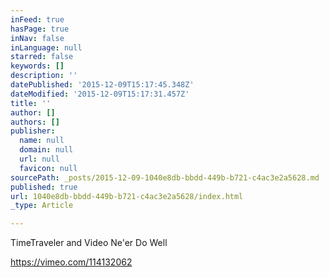 ```yaml
---
inFeed: true
hasPage: true
inNav: false
inLanguage: null
starred: false
keywords: []
description: ''
datePublished: '2015-12-09T15:17:45.348Z'
dateModified: '2015-12-09T15:17:31.457Z'
title: ''
author: []
authors: []
publisher:
  name: null
  domain: null
  url: null
  favicon: null
sourcePath: _posts/2015-12-09-1040e8db-bbdd-449b-b721-c4ac3e2a5628.md
published: true
url: 1040e8db-bbdd-449b-b721-c4ac3e2a5628/index.html
_type: Article

---
```

TimeTraveler and Video Ne'er Do Well

https://vimeo.com/114132062